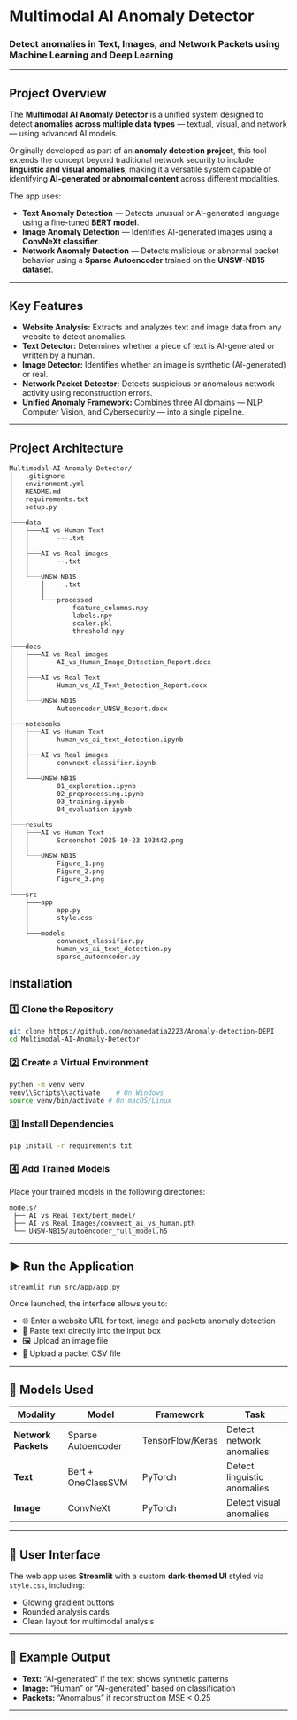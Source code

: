 # Multimodal AI Anomaly Detector

### Detect anomalies in **Text**, **Images**, and **Network Packets** using Machine Learning and Deep Learning

---

## Project Overview

The **Multimodal AI Anomaly Detector** is a unified system designed to detect **anomalies across multiple data types** — textual, visual, and network — using advanced AI models.

Originally developed as part of an **anomaly detection project**, this tool extends the concept beyond traditional network security to include **linguistic and visual anomalies**, making it a versatile system capable of identifying **AI-generated or abnormal content** across different modalities.

The app uses:

* **Text Anomaly Detection** — Detects unusual or AI-generated language using a fine-tuned **BERT model**.
* **Image Anomaly Detection** — Identifies AI-generated images using a **ConvNeXt classifier**.
* **Network Anomaly Detection** — Detects malicious or abnormal packet behavior using a **Sparse Autoencoder** trained on the **UNSW-NB15 dataset**.

---

## Key Features

* **Website Analysis:** Extracts and analyzes text and image data from any website to detect anomalies.
* **Text Detector:** Determines whether a piece of text is AI-generated or written by a human.
* **Image Detector:** Identifies whether an image is synthetic (AI-generated) or real.
* **Network Packet Detector:** Detects suspicious or anomalous network activity using reconstruction errors.
* **Unified Anomaly Framework:** Combines three AI domains — NLP, Computer Vision, and Cybersecurity — into a single pipeline.

---

## Project Architecture

```
Multimodal-AI-Anomaly-Detector/
│   .gitignore
│   environment.yml
│   README.md
│   requirements.txt
│   setup.py
│
├───data
│   ├───AI vs Human Text
│   │       ---.txt
│   │
│   ├───AI vs Real images
│   │       --.txt
│   │
│   └───UNSW-NB15
│       │   --.txt
│       │
│       └───processed
│               feature_columns.npy
│               labels.npy
│               scaler.pkl
│               threshold.npy
│
├───docs
│   ├───AI vs Real images
│   │       AI_vs_Human_Image_Detection_Report.docx
│   │
│   ├───AI vs Real Text
│   │       Human_vs_AI_Text_Detection_Report.docx
│   │
│   └───UNSW-NB15
│           Autoencoder_UNSW_Report.docx
│
├───notebooks
│   ├───AI vs Human Text
│   │       human_vs_ai_text_detection.ipynb
│   │
│   ├───AI vs Real images
│   │       convnext-classifier.ipynb
│   │
│   └───UNSW-NB15
│           01_exploration.ipynb
│           02_preprocessing.ipynb
│           03_training.ipynb
│           04_evaluation.ipynb
│
├───results
│   ├───AI vs Human Text
│   │       Screenshot 2025-10-23 193442.png
│   │
│   └───UNSW-NB15
│           Figure_1.png
│           Figure_2.png
│           Figure_3.png
│
└───src
    ├───app
    │       app.py
    │       style.css
    │
    └───models
            convnext_classifier.py
            human_vs_ai_text_detection.py
            sparse_autoencoder.py

```
## Installation

### 1️⃣ Clone the Repository

```bash
git clone https://github.com/mohamedatia2223/Anomaly-detection-DEPI
cd Multimodal-AI-Anomaly-Detector
```

### 2️⃣ Create a Virtual Environment

```bash
python -m venv venv
venv\\Scripts\\activate    # On Windows
source venv/bin/activate # On macOS/Linux
```

### 3️⃣ Install Dependencies

```bash
pip install -r requirements.txt
```

### 4️⃣ Add Trained Models

Place your trained models in the following directories:

```
models/
 ├── AI vs Real Text/bert_model/
 ├── AI vs Real Images/convnext_ai_vs_human.pth
 └── UNSW-NB15/autoencoder_full_model.h5
```

---

## ▶️ Run the Application

```bash
streamlit run src/app/app.py
```

Once launched, the interface allows you to:

* 🌐 Enter a website URL for text, image and packets anomaly detection
* 📝 Paste text directly into the input box
* 🖼️ Upload an image file
* 📡 Upload a packet CSV file

---

## 🧠 Models Used

| Modality            | Model              | Framework              | Task                        |
| ------------------- | ------------------ | ---------------------- | --------------------------- |
| **Network Packets** | Sparse Autoencoder | TensorFlow/Keras       | Detect network anomalies    |
| **Text**            | Bert + OneClassSVM | PyTorch                | Detect linguistic anomalies |
| **Image**           | ConvNeXt           | PyTorch                | Detect visual anomalies     |

---

## 🎨 User Interface

The web app uses **Streamlit** with a custom **dark-themed UI** styled via `style.css`, including:

* Glowing gradient buttons
* Rounded analysis cards
* Clean layout for multimodal analysis

---

## 🧾 Example Output

* **Text:** “AI-generated” if the text shows synthetic patterns
* **Image:** “Human” or “AI-generated” based on classification
* **Packets:** “Anomalous” if reconstruction MSE < 0.25

---
